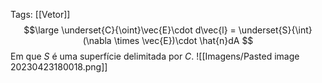 Tags: [[Vetor]]
$$\large
\underset{C}{\oint}\vec{E}\cdot d\vec{l} = \underset{S}{\int}(\nabla \times \vec{E})\cdot \hat{n}dA
$$
Em que $S$ é uma superfície delimitada por $C$.
![[Imagens/Pasted image 20230423180018.png]]
